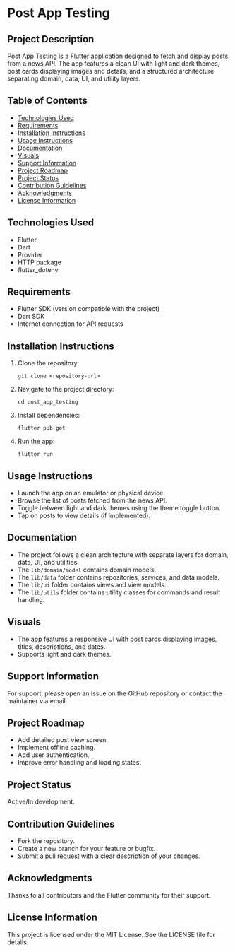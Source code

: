 # Post App Testing

## Project Description
Post App Testing is a Flutter application designed to fetch and display posts from a news API. The app features a clean UI with light and dark themes, post cards displaying images and details, and a structured architecture separating domain, data, UI, and utility layers.

## Table of Contents
- [Technologies Used](#technologies-used)
- [Requirements](#requirements)
- [Installation Instructions](#installation-instructions)
- [Usage Instructions](#usage-instructions)
- [Documentation](#documentation)
- [Visuals](#visuals)
- [Support Information](#support-information)
- [Project Roadmap](#project-roadmap)
- [Project Status](#project-status)
- [Contribution Guidelines](#contribution-guidelines)
- [Acknowledgments](#acknowledgments)
- [License Information](#license-information)

## Technologies Used
- Flutter
- Dart
- Provider
- HTTP package
- flutter_dotenv

## Requirements
- Flutter SDK (version compatible with the project)
- Dart SDK
- Internet connection for API requests

## Installation Instructions
1. Clone the repository:
   ```
   git clone <repository-url>
   ```
2. Navigate to the project directory:
   ```
   cd post_app_testing
   ```
3. Install dependencies:
   ```
   flutter pub get
   ```
4. Run the app:
   ```
   flutter run
   ```

## Usage Instructions
- Launch the app on an emulator or physical device.
- Browse the list of posts fetched from the news API.
- Toggle between light and dark themes using the theme toggle button.
- Tap on posts to view details (if implemented).

## Documentation
- The project follows a clean architecture with separate layers for domain, data, UI, and utilities.
- The `lib/domain/model` contains domain models.
- The `lib/data` folder contains repositories, services, and data models.
- The `lib/ui` folder contains views and view models.
- The `lib/utils` folder contains utility classes for commands and result handling.

## Visuals
- The app features a responsive UI with post cards displaying images, titles, descriptions, and dates.
- Supports light and dark themes.

## Support Information
For support, please open an issue on the GitHub repository or contact the maintainer via email.

## Project Roadmap
- Add detailed post view screen.
- Implement offline caching.
- Add user authentication.
- Improve error handling and loading states.

## Project Status
Active/In development.

## Contribution Guidelines
- Fork the repository.
- Create a new branch for your feature or bugfix.
- Submit a pull request with a clear description of your changes.

## Acknowledgments
Thanks to all contributors and the Flutter community for their support.

## License Information
This project is licensed under the MIT License. See the LICENSE file for details.
